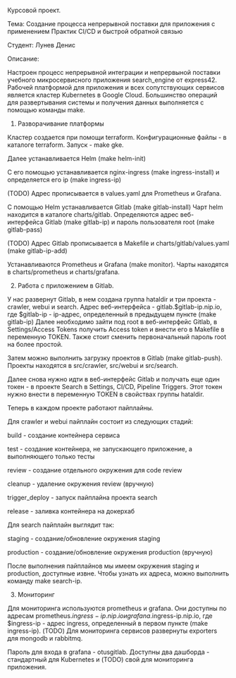 Курсовой проект.

Тема: Создание процесса непрерывной поставки для приложения с применением Практик CI/CD и быстрой обратной связью

Студент: Лунев Денис

Описание:

Настроен процесс непрерывной интеграции и непрервыной поставки учебного микросервисного приложения search_engine от express42.
Рабочей платформой для приложения и всех сопутствующих сервисов является кластер Kubernetes в Google Cloud.
Большинство операций для развертывания системы и получения данных выполняется с помощью команды make.


1. Разворачивание платформы
 
Кластер создается при помощи terraform.
Конфигурационные файлы - в каталоге terraform. Запуск - make gke.

Далее устанавливается  Helm (make helm-init)

С его помощью устанавливается nginx-ingress (make ingress-install) и определяется его ip (make ingress-ip)

(TODO) Адрес прописывается в values.yaml для Prometheus и Grafana.

С помощью Helm устанавливается Gitlab (make gitlab-install)
Чарт helm находится  в каталоге charts/gitlab. 
Определяются адрес веб-интерфейса Gitlab (make gitlab-ip) и пароль пользователя root (make gitlab-pass)

(TODO) Адрес Gitlab прописывается в Makefile и charts/gitlab/values.yaml  (make gitlab-ip-add)

Устанавливаются Prometheus и Grafana (make monitor).
Чарты находятся в charts/prometheus и charts/grafana.

2. Работа с приложением в Gitlab.

У нас развернут Gitlab, в нем создана группа hataldir и три проекта - crawler, webui и search. Адрес веб-интерфейса - gitlab.$gitlab-ip.nip.io, где $gitlab-ip - ip-адрес, определенный в предыдущем пункте (make gitlab-ip)
Далее необходимо зайти под root в веб-интерфейс Gitlab, в Settings/Access Tokens получить Access token и внести его в Makefile в переменную TOKEN. Также стоит сменить первоначальный пароль root на более простой.

Затем можно выполнить загрузку проектов в Gitlab (make gitlab-push).
Проекты находятся в src/crawler, src/webui и src/search.

Далее снова нужно идти в веб-интерфейс Gitlab и получать еще один токен - в проекте Search в Settings, CI/CD, Pipeline Triggers. Этот токен нужно внести в переменную TOKEN в свойствах группы hataldir.

Теперь в каждом проекте работают пайплайны.

Для crawler и webui пайплайн состоит из следующих стадий:

build - создание контейнера сервиса

test - создание контейнера, не запускающего приложение, а выполняющего только тесты

review - создание отдельного окружения для code review

cleanup - удаление окружения review (вручную)

trigger_deploy - запуск пайплайна проекта search

release - заливка контейнера на докерхаб
  
Для search пайплайн выглядит так:

staging - создание/обновление окружения staging

production - создание/обновление окружения production (вручную)

После выполнения пайплайнов мы имеем окружения staging и production, доступные извне. Чтобы узнать их адреса, можно выполнить команду make search-ip.

3. Мониторинг

Для мониторинга используются prometheus и grafana. Они доступны по адресам prometheus.$ingress-ip.nip.io и grafana.$ingress-ip.nip.io, где $ingress-ip - адрес ingress, определенный в первом пункте (make ingress-ip).
(TODO) Для мониторинга сервисов развернуты exporters для mongodb и rabbitmq.

Пароль для входа в grafana - otusgitlab.
Доступны два дашборда - стандартный для Kubernetes и (TODO) свой для мониторинга приложения.
